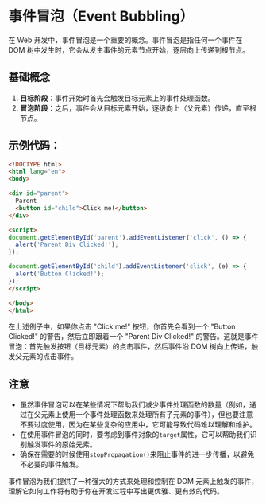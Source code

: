 # 事件冒泡（Event Bubbling）

在 Web 开发中，事件冒泡是一个重要的概念。事件冒泡是指任何一个事件在 DOM 树中发生时，它会从发生事件的元素节点开始，逐层向上传递到根节点。

## 基础概念

1. **目标阶段**：事件开始时首先会触发目标元素上的事件处理函数。
2. **冒泡阶段**：之后，事件会从目标元素开始，逐级向上（父元素）传递，直至根节点。
   
## 示例代码：

```html
<!DOCTYPE html>
<html lang="en">
<body>

<div id="parent">
  Parent
  <button id="child">Click me!</button>
</div>

<script>
document.getElementById('parent').addEventListener('click', () => {
  alert('Parent Div Clicked!');
});

document.getElementById('child').addEventListener('click', (e) => {
  alert('Button Clicked!');
});
</script>

</body>
</html>
```

在上述例子中，如果你点击 "Click me!" 按钮，你首先会看到一个 "Button Clicked!" 的警告，然后立即跟着一个 "Parent Div Clicked!" 的警告。这就是事件冒泡：首先触发按钮（目标元素）的点击事件，然后事件沿 DOM 树向上传递，触发父元素的点击事件。



## 注意

- 虽然事件冒泡可以在某些情况下帮助我们减少事件处理函数的数量（例如，通过在父元素上使用一个事件处理函数来处理所有子元素的事件），但也要注意不要过度使用，因为在某些复杂的应用中，它可能导致代码难以理解和维护。
- 在使用事件冒泡的同时，要考虑到事件对象的`target`属性，它可以帮助我们识别触发事件的原始元素。
- 确保在需要的时候使用`stopPropagation()`来阻止事件的进一步传播，以避免不必要的事件触发。
   
事件冒泡为我们提供了一种强大的方式来处理和控制在 DOM 元素上触发的事件，理解它如何工作将有助于你在开发过程中写出更优雅、更有效的代码。
